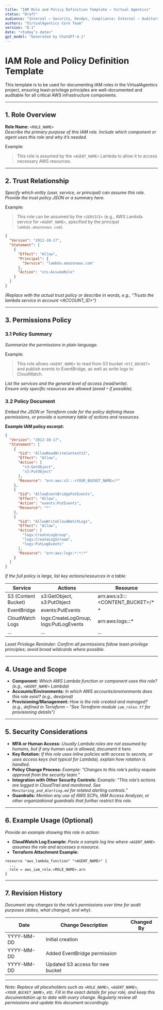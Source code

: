 ```yaml
---
title: "IAM Role and Policy Definition Template – Virtual Agentics"
status: "Draft"
audience: "Internal – Security, DevOps, Compliance; External – Auditors"
authors: "VirtualAgentics Core Team"
version: "0.1"
date: "<today’s date>"
gpt_model: "Generated by ChatGPT-4.1"
---
```


# IAM Role and Policy Definition Template

This template is to be used for documenting IAM roles in the VirtualAgentics project, ensuring least-privilege principles are well-documented and auditable for all critical AWS infrastructure components.

---

## 1. Role Overview

**Role Name:** `<ROLE_NAME>`  
_Describe the primary purpose of this IAM role. Include which component or agent uses this role and why it’s needed._

Example:  
>This role is assumed by the `<AGENT_NAME>` Lambda to allow it to access necessary AWS resources.

---

## 2. Trust Relationship

_Specify which entity (user, service, or principal) can assume this role. Provide the trust policy JSON or a summary here._

Example:  
>This role can be assumed by the `<SERVICE>` (e.g., AWS Lambda service for `<AGENT_NAME>`, specified by the principal `lambda.amazonaws.com`).

```json
{
  "Version": "2012-10-17",
  "Statement": [
    {
      "Effect": "Allow",
      "Principal": {
        "Service": "lambda.amazonaws.com"
      },
      "Action": "sts:AssumeRole"
    }
  ]
}
```
_(Replace with the actual trust policy or describe in words, e.g., “Trusts the lambda service in account <ACCOUNT_ID>”)_

---

## 3. Permissions Policy

### 3.1 Policy Summary

_Summarize the permissions in plain language._

Example:  
>This role allows `<AGENT_NAME>` to read from S3 bucket `<XYZ_BUCKET>` and publish events to EventBridge, as well as write logs to CloudWatch.

_List the services and the general level of access (read/write)._  
_Ensure only specific resources are allowed (avoid `*` if possible)._

### 3.2 Policy Document

_Embed the JSON or Terraform code for the policy defining these permissions, or provide a summary table of actions and resources._

**Example IAM policy excerpt:**
```json
{
  "Version": "2012-10-17",
  "Statement": [
    {
      "Sid": "AllowReadWriteContentS3",
      "Effect": "Allow",
      "Action": [
        "s3:GetObject",
        "s3:PutObject"
      ],
      "Resource": "arn:aws:s3:::<YOUR_BUCKET_NAME>/*"
    },
    {
      "Sid": "AllowEventBridgePutEvents",
      "Effect": "Allow",
      "Action": "events:PutEvents",
      "Resource": "*"
    },
    {
      "Sid": "AllowWriteCloudWatchLogs",
      "Effect": "Allow",
      "Action": [
        "logs:CreateLogGroup",
        "logs:CreateLogStream",
        "logs:PutLogEvents"
      ],
      "Resource": "arn:aws:logs:*:*:*"
    }
  ]
}
```
_If the full policy is large, list key actions/resources in a table:_

| **Service**                  | **Actions**               | **Resource**                              |
|------------------------------|---------------------------|-------------------------------------------|
| S3 (Content Bucket)          | s3:GetObject, s3:PutObject | arn:aws:s3:::<CONTENT_BUCKET>/*           |
| EventBridge                  | events:PutEvents           | *                                         |
| CloudWatch Logs              | logs:CreateLogGroup, logs:PutLogEvents | arn:aws:logs:*:*:*          |
| ...                          | ...                       | ...                                       |

_Least Privilege Reminder: Confirm all permissions follow least-privilege principles; avoid broad wildcards where possible._

---

## 4. Usage and Scope

- **Component:** _Which AWS Lambda function or component uses this role? (e.g., `<AGENT_NAME>` Lambda)_
- **Accounts/Environments:** _In which AWS accounts/environments does this role exist? (e.g., dev/prod)_
- **Provisioning/Management:** _How is the role created and managed? (e.g., defined in Terraform – “See Terraform module `iam_roles.tf` for provisioning details”)_

---

## 5. Security Considerations

- **MFA or Human Access:** _Usually Lambda roles are not assumed by humans, but if any human use is allowed, document it here._
- **Key Rotation:** _If this role uses inline policies with access to secrets, or uses access keys (not typical for Lambda), explain how rotation is handled._
- **Policy Change Process:** _Example: “Changes to this role’s policy require approval from the security team.”_
- **Integration with Other Security Controls:** _Example: “This role’s actions are logged in CloudTrail and monitored. See `Monitoring_and_Alerting.md` for related alerting controls.”_
- **Guardrails:** _Mention any use of AWS SCPs, IAM Access Analyzer, or other organizational guardrails that further restrict this role._

---

## 6. Example Usage (Optional)

_Provide an example showing this role in action:_

- **CloudWatch Log Example:** _Paste a sample log line where `<AGENT_NAME>` assumes the role and accesses a resource._
- **Terraform Attachment Example:**
```hcl
resource "aws_lambda_function" "<AGENT_NAME>" {
  ...
  role = aws_iam_role.<ROLE_NAME>.arn
}
```

---

## 7. Revision History

_Document any changes to the role’s permissions over time for audit purposes (dates, what changed, and why)._

| **Date**     | **Change Description**                          | **Changed By**    |
|--------------|-------------------------------------------------|-------------------|
| YYYY-MM-DD   | Initial creation                                | <AUTHOR>          |
| YYYY-MM-DD   | Added EventBridge permission                    | <AUTHOR>          |
| YYYY-MM-DD   | Updated S3 access for new bucket                | <AUTHOR>          |

---

*Note: Replace all placeholders such as `<ROLE_NAME>`, `<AGENT_NAME>`, `<YOUR_BUCKET_NAME>`, etc. Fill in the exact details for your role, and keep this documentation up to date with every change. Regularly review all permissions and update this document accordingly.*
